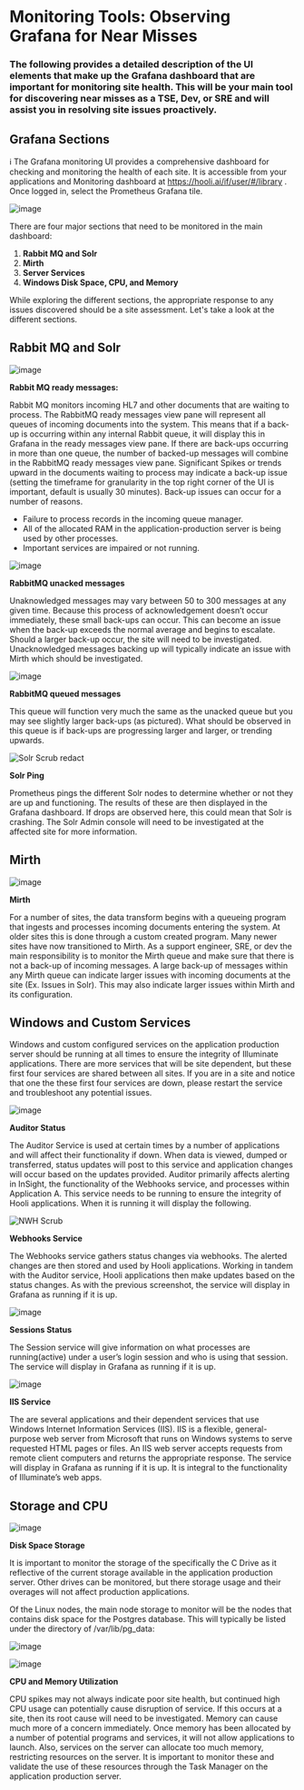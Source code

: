 # Monitoring Tools: Observing Grafana for Near Misses

### The following provides a detailed description of the UI elements that make up the Grafana dashboard that are important for monitoring site health. This will be your main tool for discovering near misses as a TSE, Dev, or SRE and will assist you in resolving site issues proactively. 


**Grafana Sections**
---

ℹ️ The Grafana monitoring UI provides a comprehensive dashboard for checking and monitoring the health of each site. It is accessible from your applications and Monitoring dashboard at https://hooli.ai/if/user/#/library . Once logged in, select the Prometheus Grafana tile.

![image](https://github.com/user-attachments/assets/cfd3a1bb-9ed5-4f77-9452-c5919fae291c)

There are four major sections that need to be monitored in the main dashboard:

1. **Rabbit MQ and Solr**
2. **Mirth**
3. **Server Services**
4. **Windows Disk Space, CPU, and Memory**

While exploring the different sections, the appropriate response to any issues discovered should be a site assessment. Let's take a look at the different sections.


**Rabbit MQ and Solr**
---

![image](https://github.com/user-attachments/assets/f8d25f1c-a1ba-4006-b07d-495ad3b257e1)

**Rabbit MQ ready messages:**

Rabbit MQ monitors incoming HL7 and other documents that are waiting to process. The RabbitMQ ready messages view pane will represent all queues of incoming documents into the system. This means that if a back-up is occurring within any internal Rabbit queue, it will display this in Grafana in the ready messages view pane. If there are back-ups occurring in more than one queue, the number of backed-up messages will combine in the RabbitMQ ready messages view pane. Significant Spikes or trends upward in the documents waiting to process may indicate a back-up issue (setting the timeframe for granularity in the top right corner of the UI is important, default is usually 30 minutes). Back-up issues can occur for a number of reasons.  
- Failure to process records in the incoming queue manager.
- All of the allocated RAM in the application-production server is being used by other processes.
- Important services are impaired or not running.

![image](https://github.com/user-attachments/assets/6e7f52ad-4c8a-44e3-aeb6-715eed63ec76)

**RabbitMQ unacked messages**

Unaknowledged messages may vary between 50 to 300 messages at any given time. Because this process of acknowledgement doesn’t occur immediately, these small back-ups can occur. This can become an issue when the back-up exceeds the normal average and begins to escalate.  Should a larger back-up occur, the site will need to be investigated. Unacknowledged messages backing up will typically indicate an issue with Mirth which should be investigated.

![image](https://github.com/user-attachments/assets/2225c76a-adc5-4324-bc3e-95634af95512)

**RabbitMQ queued messages**

This queue will function very much the same as the unacked queue but you may see slightly larger back-ups (as pictured). What should be observed in this queue is if back-ups are progressing larger and larger, or trending upwards. 

![Solr Scrub redact](https://github.com/user-attachments/assets/ad0dff43-c8d8-4b26-a521-34a26ce63863)

**Solr Ping**

Prometheus pings the different Solr nodes to determine whether or not they are up and functioning. The results of these are then displayed in the Grafana dashboard. If drops are observed here, this could mean that Solr is crashing. The Solr Admin console will need to be investigated at the affected site for more information.


**Mirth**
---

![image](https://github.com/user-attachments/assets/436affb9-d150-44f0-a340-87dc5fa110ec)

**Mirth**

For a number of sites, the data transform begins with a queueing program that ingests and processes incoming documents entering the system. At older sites this is done through a custom created program. Many newer sites have now transitioned to Mirth. As a support engineer, SRE, or dev the main responsibility is to monitor the Mirth queue and make sure that there is not a back-up of incoming messages. A large back-up of messages within any Mirth queue can indicate larger issues with incoming documents at the site (Ex. Issues in Solr). This may also indicate larger issues within Mirth and its configuration.

**Windows and Custom Services**
---

Windows and custom configured services on the application production server should be running at all times to ensure the integrity of Illuminate applications. There are more services that will be site dependent, but these first four services are shared between all sites. If you are in a site and notice that one the these first four services are down, please restart the service and troubleshoot any potential issues. 

![image](https://github.com/user-attachments/assets/adc21f3e-46a6-4418-b45f-fe3536b82d61)

**Auditor Status**

The Auditor Service is used at certain times by a number of applications and will affect their functionality if down. When data is viewed, dumped or transferred, status updates will post to this service and application changes will occur based on the updates provided. Auditor primarily affects alerting in InSight, the functionality of the Webhooks service, and processes within Application A. This service needs to be running to ensure the integrity of Hooli applications. When it is running it will display the following.

![NWH Scrub](https://github.com/user-attachments/assets/1ef188b1-9485-425a-a3c8-bd241949d595)

**Webhooks Service**

The Webhooks service gathers status changes via webhooks. The alerted changes are then stored and used by Hooli applications. Working in tandem with the Auditor service, Hooli applications then make updates based on the status changes. As with the previous screenshot, the service will display in Grafana as running if it is up. 

![image](https://github.com/user-attachments/assets/cbd28e52-01c5-4320-9cd1-ee52d752fd23)

**Sessions Status**

The Session service will give information on what processes are running(active) under a user’s login session and who is using that session. The service will display in Grafana as running if it is up. 

![image](https://github.com/user-attachments/assets/d111b333-0e54-4ac5-b3b5-283594711880)

**IIS Service**

The are several applications and their dependent services that use Windows Internet Information Services (IIS). IIS is a flexible, general-purpose web server from Microsoft that runs on Windows systems to serve requested HTML pages or files. An IIS web server accepts requests from remote client computers and returns the appropriate response. The service will display in Grafana as running if it is up. It is integral to the functionality of Illuminate’s web apps. 


**Storage and CPU**
---

![image](https://github.com/user-attachments/assets/df331e17-9654-4ec3-bd4a-03170b1b76f4)

**Disk Space Storage**

It is important to monitor the storage of the specifically the C Drive as it reflective of the current storage available in the application production server. Other drives can be monitored, but there storage usage and their overages will not affect production applications. 

Of the Linux nodes, the main node storage to monitor will be the nodes that contains disk space for the Postgres database. This will typically be listed under the directory of /var/lib/pg_data:

![image](https://github.com/user-attachments/assets/0ec21b94-602b-4785-9644-20a83175d9a0)

![image](https://github.com/user-attachments/assets/37ff5748-cd5f-4191-a107-826e00741238)

**CPU and Memory Utilization**

CPU spikes may not always indicate poor site health, but continued high CPU usage can potentially cause disruption of service. If this occurs at a site, then its root cause will need to be investigated. Memory can cause much more of a concern immediately. Once memory has been allocated by a number of potential programs and services, it will not allow applications to launch. Also, services on the server can allocate too much memory, restricting resources on the server. It is important to monitor these and validate the use of these resources through the Task Manager on the application production server.

